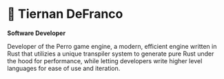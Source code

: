 # 📱 Tiernan DeFranco

**Software Developer**

Developer of the Perro game engine, a modern, efficient engine written in Rust that utilizies a unique transpiler system to generate pure Rust under the hood for performance, while letting developers write higher level languages for ease of use and iteration.
          

          
